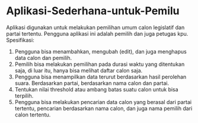 # Aplikasi-Sederhana-untuk-Pemilu

Aplikasi digunakan untuk melakukan pemilihan umum calon legislatif dan partai tertentu. Pengguna aplikasi ini adalah pemilih dan juga petugas kpu.
Spesifikasi:
1. Pengguna bisa menambahkan, mengubah (edit), dan juga menghapus data calon dan pemilih.
2. Pemilih bisa melakukan pemilihan pada durasi waktu yang ditentukan saja, di luar itu, hanya bisa melihat daftar calon saja.
3. Pengguna bisa menampilkan data terurut berdasarkan hasil perolehan suara. Berdasarkan partai, berdasarkan nama calon dan partai.
4. Tentukan nilai threshold atau ambang batas suatu calon untuk bisa terpilih.
5. Pengguna bisa melakukan pencarian data calon yang berasal dari partai tertentu, pencarian berdasarkan nama calon, dan juga nama pemilih dari calon tertentu.
